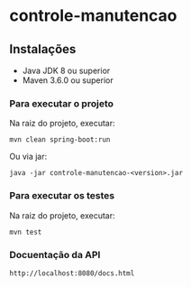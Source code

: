 # controle-manutencao

## Instalações
- Java JDK 8 ou superior
- Maven 3.6.0 ou superior

### Para executar o projeto

Na raiz do projeto, executar:

`mvn clean spring-boot:run`

Ou via jar:

`java -jar controle-manutencao-<version>.jar`

### Para executar os testes

Na raiz do projeto, executar:

`mvn test`

### Docuentação da API

`http://localhost:8080/docs.html`

